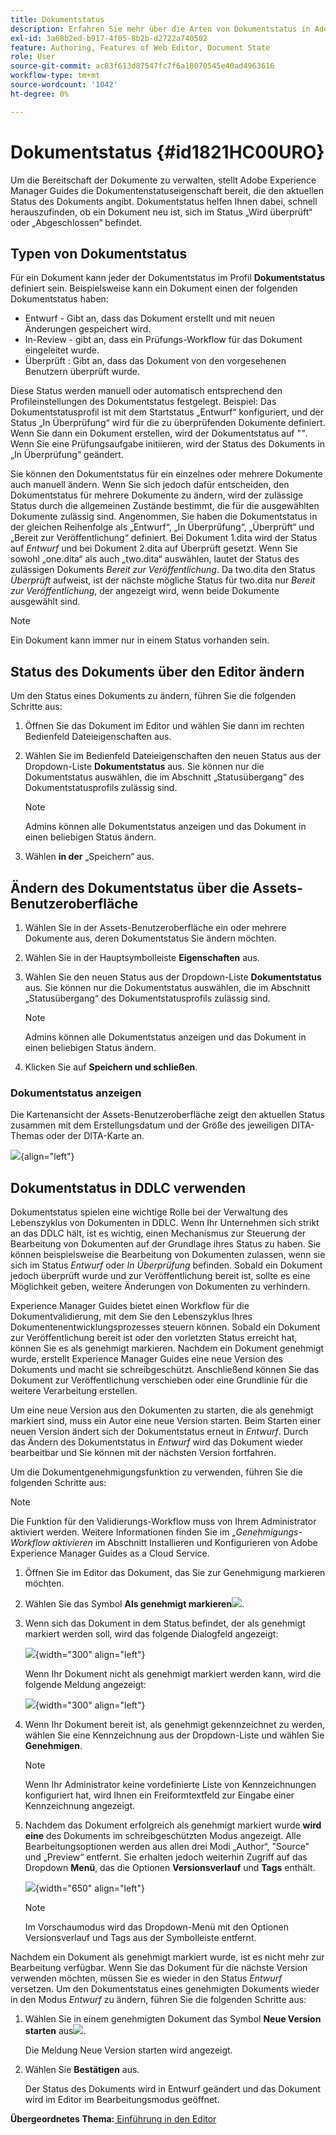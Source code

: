 ```yaml
---
title: Dokumentstatus
description: Erfahren Sie mehr über die Arten von Dokumentstatus in Adobe Experience Manager Guides. Wissen, wie Sie den Dokumentstatus ändern oder anzeigen und den Dokumentstatus in DDLC verwenden können.
exl-id: 3a68b2ed-b917-4f05-8b2b-d2722a740502
feature: Authoring, Features of Web Editor, Document State
role: User
source-git-commit: ac83f613d87547fc7f6a18070545e40ad4963616
workflow-type: tm+mt
source-wordcount: '1042'
ht-degree: 0%

---
```


# Dokumentstatus {#id1821HC00URO}

Um die Bereitschaft der Dokumente zu verwalten, stellt Adobe Experience Manager Guides die Dokumentenstatuseigenschaft bereit, die den aktuellen Status des Dokuments angibt. Dokumentstatus helfen Ihnen dabei, schnell herauszufinden, ob ein Dokument neu ist, sich im Status „Wird überprüft“ oder „Abgeschlossen“ befindet.

## Typen von Dokumentstatus

Für ein Dokument kann jeder der Dokumentstatus im Profil **Dokumentstatus** definiert sein. Beispielsweise kann ein Dokument einen der folgenden Dokumentstatus haben:

- Entwurf - Gibt an, dass das Dokument erstellt und mit neuen Änderungen gespeichert wird.
- In-Review - gibt an, dass ein Prüfungs-Workflow für das Dokument eingeleitet wurde.
- Überprüft : Gibt an, dass das Dokument von den vorgesehenen Benutzern überprüft wurde.

Diese Status werden manuell oder automatisch entsprechend den Profileinstellungen des Dokumentstatus festgelegt. Beispiel: Das Dokumentstatusprofil ist mit dem Startstatus „Entwurf“ konfiguriert, und der Status „In Überprüfung“ wird für die zu überprüfenden Dokumente definiert. Wenn Sie dann ein Dokument erstellen, wird der Dokumentstatus auf &quot;*&quot;*. Wenn Sie eine Prüfungsaufgabe initiieren, wird der Status des Dokuments in „In Überprüfung“ geändert.

Sie können den Dokumentstatus für ein einzelnes oder mehrere Dokumente auch manuell ändern. Wenn Sie sich jedoch dafür entscheiden, den Dokumentstatus für mehrere Dokumente zu ändern, wird der zulässige Status durch die allgemeinen Zustände bestimmt, die für die ausgewählten Dokumente zulässig sind. Angenommen, Sie haben die Dokumentstatus in der gleichen Reihenfolge als „Entwurf“, „In Überprüfung“, „Überprüft“ und „Bereit zur Veröffentlichung“ definiert. Bei Dokument 1.dita wird der Status auf *Entwurf* und bei Dokument 2.dita auf Überprüft gesetzt. Wenn Sie sowohl „one.dita“ als auch „two.dita“ auswählen, lautet der Status des zulässigen Dokuments *Bereit zur Veröffentlichung*. Da two.dita den Status *Überprüft* aufweist, ist der nächste mögliche Status für two.dita nur *Bereit zur Veröffentlichung*, der angezeigt wird, wenn beide Dokumente ausgewählt sind.

>[!NOTE]
>
> Ein Dokument kann immer nur in einem Status vorhanden sein.

## Status des Dokuments über den Editor ändern

Um den Status eines Dokuments zu ändern, führen Sie die folgenden Schritte aus:

1. Öffnen Sie das Dokument im Editor und wählen Sie dann im rechten Bedienfeld Dateieigenschaften aus.
1. Wählen Sie im Bedienfeld Dateieigenschaften den neuen Status aus der Dropdown-Liste **Dokumentstatus** aus. Sie können nur die Dokumentstatus auswählen, die im Abschnitt „Statusübergang“ des Dokumentstatusprofils zulässig sind.

   >[!NOTE]
   >
   >Admins können alle Dokumentstatus anzeigen und das Dokument in einen beliebigen Status ändern.

1. Wählen **in der** „Speichern“ aus.

## Ändern des Dokumentstatus über die Assets-Benutzeroberfläche

1. Wählen Sie in der Assets-Benutzeroberfläche ein oder mehrere Dokumente aus, deren Dokumentstatus Sie ändern möchten.
1. Wählen Sie in der Hauptsymbolleiste **Eigenschaften** aus.
1. Wählen Sie den neuen Status aus der Dropdown-Liste **Dokumentstatus** aus. Sie können nur die Dokumentstatus auswählen, die im Abschnitt „Statusübergang“ des Dokumentstatusprofils zulässig sind.

   >[!NOTE]
   >
   >Admins können alle Dokumentstatus anzeigen und das Dokument in einen beliebigen Status ändern.

1. Klicken Sie auf **Speichern und schließen**.

### Dokumentstatus anzeigen

Die Kartenansicht der Assets-Benutzeroberfläche zeigt den aktuellen Status zusammen mit dem Erstellungsdatum und der Größe des jeweiligen DITA-Themas oder der DITA-Karte an.

![](images/document_state.png){align="left"}

## Dokumentstatus in DDLC verwenden

Dokumentstatus spielen eine wichtige Rolle bei der Verwaltung des Lebenszyklus von Dokumenten in DDLC. Wenn Ihr Unternehmen sich strikt an das DDLC hält, ist es wichtig, einen Mechanismus zur Steuerung der Bearbeitung von Dokumenten auf der Grundlage ihres Status zu haben. Sie können beispielsweise die Bearbeitung von Dokumenten zulassen, wenn sie sich im Status *Entwurf* oder *In Überprüfung* befinden. Sobald ein Dokument jedoch überprüft wurde und zur Veröffentlichung bereit ist, sollte es eine Möglichkeit geben, weitere Änderungen von Dokumenten zu verhindern.

Experience Manager Guides bietet einen Workflow für die Dokumentvalidierung, mit dem Sie den Lebenszyklus Ihres Dokumentenentwicklungsprozesses steuern können. Sobald ein Dokument zur Veröffentlichung bereit ist oder den vorletzten Status erreicht hat, können Sie es als genehmigt markieren. Nachdem ein Dokument genehmigt wurde, erstellt Experience Manager Guides eine neue Version des Dokuments und macht sie schreibgeschützt. Anschließend können Sie das Dokument zur Veröffentlichung verschieben oder eine Grundlinie für die weitere Verarbeitung erstellen.

Um eine neue Version aus den Dokumenten zu starten, die als genehmigt markiert sind, muss ein Autor eine neue Version starten. Beim Starten einer neuen Version ändert sich der Dokumentstatus erneut in *Entwurf*. Durch das Ändern des Dokumentstatus in *Entwurf* wird das Dokument wieder bearbeitbar und Sie können mit der nächsten Version fortfahren.

Um die Dokumentgenehmigungsfunktion zu verwenden, führen Sie die folgenden Schritte aus:

>[!NOTE]
>
> Die Funktion für den Validierungs-Workflow muss von Ihrem Administrator aktiviert werden. Weitere Informationen finden Sie im *„Genehmigungs-Workflow aktivieren* im Abschnitt Installieren und Konfigurieren von Adobe Experience Manager Guides as a Cloud Service.

1. Öffnen Sie im Editor das Dokument, das Sie zur Genehmigung markieren möchten.

1. Wählen Sie das Symbol **Als genehmigt markieren**![](images/mark_approve_icon.svg).

1. Wenn sich das Dokument in dem Status befindet, der als genehmigt markiert werden soll, wird das folgende Dialogfeld angezeigt:

   ![](images/mark-approved-correct-state.png){width="300" align="left"}

   Wenn Ihr Dokument nicht als genehmigt markiert werden kann, wird die folgende Meldung angezeigt:

   ![](images/mark-approved-incorrect-state.png){width="300" align="left"}

1. Wenn Ihr Dokument bereit ist, als genehmigt gekennzeichnet zu werden, wählen Sie eine Kennzeichnung aus der Dropdown-Liste und wählen Sie **Genehmigen**.

   >[!NOTE]
   >
   > Wenn Ihr Administrator keine vordefinierte Liste von Kennzeichnungen konfiguriert hat, wird Ihnen ein Freiformtextfeld zur Eingabe einer Kennzeichnung angezeigt.

1. Nachdem das Dokument erfolgreich als genehmigt markiert wurde **wird eine** des Dokuments im schreibgeschützten Modus angezeigt. Alle Bearbeitungsoptionen werden aus allen drei Modi „Author“, &quot;Source&quot; und „Preview“ entfernt. Sie erhalten jedoch weiterhin Zugriff auf das Dropdown **Menü**, das die Optionen **Versionsverlauf** und **Tags** enthält.

   ![](images/approved-doc-read-only.png){width="650" align="left"}

   >[!NOTE]
   >
   > Im Vorschaumodus wird das Dropdown-Menü mit den Optionen Versionsverlauf und Tags aus der Symbolleiste entfernt.


Nachdem ein Dokument als genehmigt markiert wurde, ist es nicht mehr zur Bearbeitung verfügbar. Wenn Sie das Dokument für die nächste Version verwenden möchten, müssen Sie es wieder in den Status *Entwurf* versetzen. Um den Dokumentstatus eines genehmigten Dokuments wieder in den Modus *Entwurf* zu ändern, führen Sie die folgenden Schritte aus:

1. Wählen Sie in einem genehmigten Dokument das Symbol **Neue Version starten** aus![](images/approved-restart-draft-mode-icon.svg).

   Die Meldung Neue Version starten wird angezeigt.

1. Wählen Sie **Bestätigen** aus.

   Der Status des Dokuments wird in Entwurf geändert und das Dokument wird im Editor im Bearbeitungsmodus geöffnet.


**Übergeordnetes Thema:**[ Einführung in den Editor](web-editor.md)
